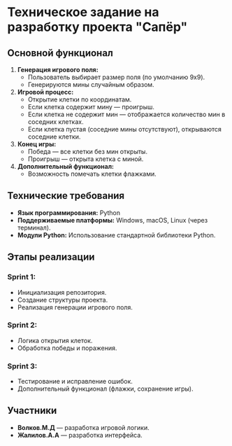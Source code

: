 # Техническое задание на разработку проекта "Сапёр"
## Основной функционал
1. **Генерация игрового поля:**
   - Пользователь выбирает размер поля (по умолчанию 9x9).
   - Генерируются мины случайным образом.
2. **Игровой процесс:**
   - Открытие клетки по координатам.
   - Если клетка содержит мину — проигрыш.
   - Если клетка не содержит мин — отображается количество мин в соседних клетках.
   - Если клетка пустая (соседние мины отсутствуют), открываются соседние клетки.
3. **Конец игры:**
   - Победа — все клетки без мин открыты.
   - Проигрыш — открыта клетка с миной.
4. **Дополнительный функционал:**
   - Возможность помечать клетки флажками.

## Технические требования
- **Язык программирования:** Python
- **Поддерживаемые платформы:** Windows, macOS, Linux (через терминал).
- **Модули Python:** Использование стандартной библиотеки Python.

## Этапы реализации
### Sprint 1:
- Инициализация репозитория.
- Создание структуры проекта.
- Реализация генерации игрового поля.

### Sprint 2:
- Логика открытия клеток.
- Обработка победы и поражения.

### Sprint 3:
- Тестирование и исправление ошибок.
- Дополнительный функционал (флажки, сохранение игры).

## Участники
- **Волков.М.Д** — разработка игровой логики.
- **Жалилов.А.А** — разработка интерфейса.
